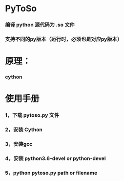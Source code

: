 # PyToSo
###   编译 python 源代码为 .so 文件
###   支持不同的py版本（运行时，必须也是对应py版本）

# 原理：
### cython 

# 使用手册
###  1，下载 pytoso.py 文件
###  2，安装 Cython
###  3，安装gcc
###  4，安装 python3.6-devel or python-devel  
###  5，python pytoso.py path or filename
